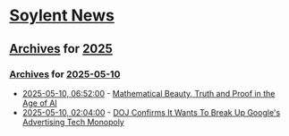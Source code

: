 # [Soylent News](../../../README.md)

## [Archives](../../index.md) for [2025](../index.md)

### [Archives](../../index.md) for [2025-05-10](index.md)

* [2025-05-10, 06:52:00](https://soylentnews.org/article.pl?sid=25/05/09/0324231&from=rss) - [Mathematical Beauty, Truth and Proof in the Age of AI](https://soylentnews.org/article.pl?sid=25/05/09/0324231&from=rss)
* [2025-05-10, 02:04:00](https://soylentnews.org/article.pl?sid=25/05/08/137234&from=rss) - [DOJ Confirms It Wants To Break Up Google's Advertising Tech Monopoly](https://soylentnews.org/article.pl?sid=25/05/08/137234&from=rss)

